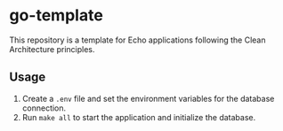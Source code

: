 # go-template
This repository is a template for Echo applications following the Clean Architecture principles.

## Usage
1. Create a `.env` file and set the environment variables for the database connection.
2. Run `make all` to start the application and initialize the database.